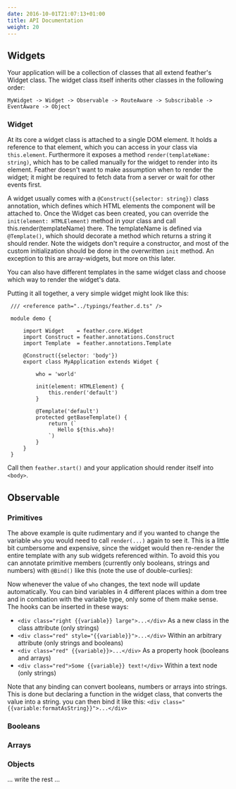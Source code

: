 ```yaml
---
date: 2016-10-01T21:07:13+01:00
title: API Documentation
weight: 20
---
```


## Widgets

Your application will be a collection of classes that all extend feather's Widget class. The widget class itself inherits
other classes in the following order:

```
MyWidget -> Widget -> Observable -> RouteAware -> Subscribable -> EventAware -> Object
```

### Widget

At its core a widget class is attached to a single DOM element. It holds a reference to that element, which you can access
in your class via ```this.element```. Furthermore it exposes a method ```render(templateName: string)```, which has to be 
called manually for the widget to render into its element. Feather doesn't want to make assumption when to render the 
widget; it might be required to fetch data from a server or wait for other events first. 
 
A widget usually comes with a ```@Construct({selector: string})``` class annotation, which defines which HTML elements the 
component will be attached to. Once the Widget cas been created, you can override the ```init(element: HTMLElement)``` method 
in your class and call this.render(templateName) there. The templateName is defined via ```@Template()```, which should 
decorate a method which returns a string it should render. Note the widgets don't require a constructor, and most of the 
custom initialization should be done in the overwritten ```init``` method. An exception to this are array-widgets, but more 
on this later.

You can also have different templates in the same widget class and choose which way to render the widget's data.

Putting it all together, a very simple widget might look like this:
 
```
 /// <reference path="../typings/feather.d.ts" />
 
 module demo {
 
     import Widget    = feather.core.Widget
     import Construct = feather.annotations.Construct
     import Template  = feather.annotations.Template
 
     @Construct({selector: 'body'})
     export class MyApplication extends Widget {
 
         who = 'world'   
 
         init(element: HTMLElement) {
             this.render('default')
         }
 
         @Template('default')
         protected getBaseTemplate() {
             return (`
                Hello ${this.who}!                                    
             `)
         }
     }
 }
 ```
 
Call then ```feather.start()``` and your application should render itself into ```<body>```. 

## Observable

### Primitives

The above example is quite rudimentary and if you wanted to change the variable ```who``` you would need to call ```render(...)``` again to see it.
This is a little bit cumbersome and expensive, since the widget would then re-render the entire template with any sub widgets referenced within. To 
avoid this you can annotate primitive members (currently only booleans, strings and numbers) with ```@Bind()``` like this (note the use of double-curlies):

<script async src="//jsfiddle.net/00wL5ypc/embed/js,result/"></script>

Now whenever the value of ```who``` changes, the text node will update automatically. You can bind variables in 4 different places within 
a dom tree and in combation with the variable type, only some of them make sense. The hooks can be inserted in these ways:
 
 * ```<div class="right {{variable}} large">...</div>``` As a new class in the class attribute (only strings)
 * ```<div class="red" style="{{variable}}">...</div>``` Within an arbitrary attribute (only strings and booleans)
 * ```<div class="red" {{variable}}>...</div>``` As a property hook (booleans and arrays)
 * ```<div class="red">Some {{variable}} text!</div>``` Within a text node (only strings)
 
Note that any binding can convert booleans, numbers or arrays into strings. This is done but declaring a function in the widget class,
that converts the value into a string. you can then bind it like this: ```<div class="{{variable:formatAsString}}">...</div>```

### Booleans
 
### Arrays

### Objects

... write the rest ...


